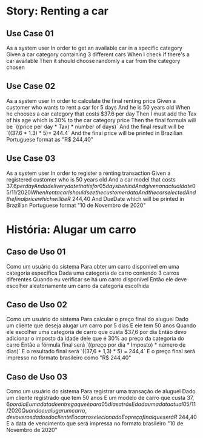 # Story: Renting a car

## Use Case 01

As a system user
In order to get an available car in a specific category
Given a car category containing 3 different cars
When I check if there's a car available
Then it should choose randomly a car from the category chosen

## Use Case 02

As a system user
In order to calculate the final renting price
Given a customer who wants to rent a car for 5 days
And he is 50 years old
When he chooses a car category that costs $37.6 per day
Then I must add the Tax of his age which is 30% to the car category price
Then the final formula will be `((price per day * Tax) * number of days)`
And the final result will be `((37.6 * 1.3) * 5)= 244.4`
And the final price will be printed in Brazilian Portuguese format as "R$ 244,40"

## Use Case 03

As a system user
In order to register a renting transaction
Given a registered customer who is 50 years old
And a car model that costs $37.6 per day
And a delivery date that is for 05 days behind
And given an actual date 05/11/2020
When I rent a car I should see the customer data
And the car selected
And the final price which will be R$ 244,40
And DueDate which will be printed in Brazilian Portuguese format "10 de Novembro de 2020"

# História: Alugar um carro

## Caso de Uso 01

Como um usuário do sistema
Para obter um carro disponível em uma categoria específica
Dada uma categoria de carro contendo 3 carros diferentes
Quando eu verificar se há um carro disponível
Então ele deve escolher aleatoriamente um carro da categoria escolhida

## Caso de Uso 02

Como um usuário do sistema
Para calcular o preço final do aluguel
Dado um cliente que deseja alugar um carro por 5 dias
E ele tem 50 anos
Quando ele escolher uma categoria de carro que custa $37,6 por dia
Então devo adicionar o imposto da idade dele que é 30% ao preço da categoria do carro
Então a fórmula final será `((preço por dia * Imposto) * número de dias)`
E o resultado final será `((37,6 * 1,3) * 5) = 244,4`
E o preço final será impresso no formato brasileiro como "R$ 244,40"

## Caso de Uso 03

Como um usuário do sistema
Para registrar uma transação de aluguel
Dado um cliente registrado que tem 50 anos
E um modelo de carro que custa $37,6 por dia
E uma data de entrega que é para 05 dias atrás
E dada uma data atual 05/11/2020
Quando eu alugar um carro, devo ver os dados do cliente
E o carro selecionado
E o preço final que será R$ 244,40
E a data de vencimento que será impressa no formato brasileiro "10 de Novembro de 2020"
